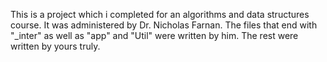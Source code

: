 This is a project which i completed for an algorithms and data structures course. It was administered by Dr. Nicholas Farnan.
The files that end with "_inter" as well as "app" and "Util" were written by him. The rest were written by yours truly.